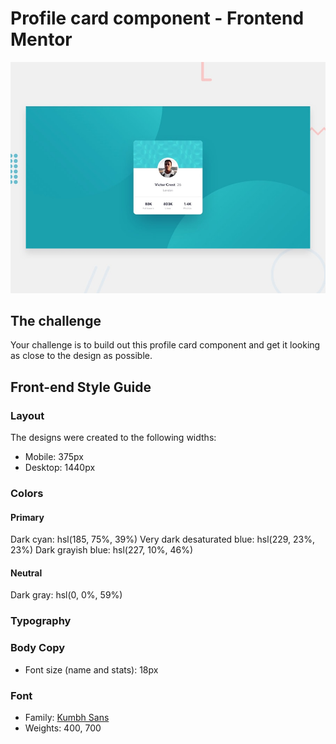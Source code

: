 # Profile card component - Frontend Mentor

![Design preview for the Profile card component coding challenge](./design/desktop-preview.jpg)

## The challenge

Your challenge is to build out this profile card component and get it looking as close to the design as possible.

## Front-end Style Guide

### Layout

The designs were created to the following widths:

- Mobile: 375px
- Desktop: 1440px

### Colors

#### Primary

Dark cyan: hsl(185, 75%, 39%)
Very dark desaturated blue: hsl(229, 23%, 23%)
Dark grayish blue: hsl(227, 10%, 46%)

#### Neutral

Dark gray: hsl(0, 0%, 59%)

### Typography

### Body Copy

- Font size (name and stats): 18px

### Font

- Family: [Kumbh Sans](https://fonts.google.com/specimen/Kumbh+Sans)
- Weights: 400, 700
